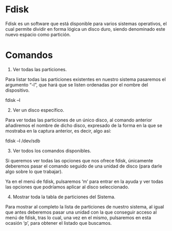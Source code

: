 # Fdisk

Fdisk es un software que está disponible para varios sistemas operativos, el cual permite dividir en forma lógica un disco duro, siendo denominado este nuevo espacio como partición.

# Comandos 

1. Ver todas las particiones.

Para listar todas las particiones existentes en nuestro sistema pasaremos el argumento “-l”, que hará que se listen ordenadas por el nombre del dispositivo.

fdisk –l

2. Ver un disco específico. 

Para ver todas las particiones de un único disco, al comando anterior añadiremos el nombre de dicho disco, expresado de la forma en la que se mostraba en la captura anterior, es decir, algo así:

fdisk –l /dev/sdb

3. Ver todos los comandos disponibles.

Si queremos ver todas las opciones que nos ofrece fdisk, únicamente deberemos pasar el comando seguido de una unidad de disco (para darle algo sobre lo que trabajar).

Ya en el menú de fdisk, pulsaremos ‘m’ para entrar en la ayuda y ver todas las opciones que podríamos aplicar al disco seleccionado.

4. Mostrar toda la tabla de particiones del Sistema.

Para mostrar al completo la lista de particiones de nuestro sistema, al igual que antes deberemos pasar una unidad con la que conseguir acceso al menú de fdisk, tras lo cual, una vez en el mismo, pulsaremos en esta ocasión ‘p’, para obtener el listado que buscamos.

